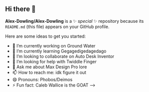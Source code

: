 ## Hi there 👋


**Alex-Dowling/Alex-Dowling** is a ✨ _special_ ✨ repository because its `README.md` (this file) appears on your GitHub profile.

Here are some ideas to get you started:

- 🔭 I’m currently working on Ground Water
- 🌱 I’m currently learning Gegagedigedagedago
- 👯 I’m looking to collaborate on Auto Desk Inventor
- 🤔 I’m looking for help with Twiddle Finger
- 💬 Ask me about Max Design Pro lore
- 📫 How to reach me: idk figure it out
- 😄 Pronouns: Phobos/Deimos
- ⚡ Fun fact: Caleb Wallice is the GOAT
-->
